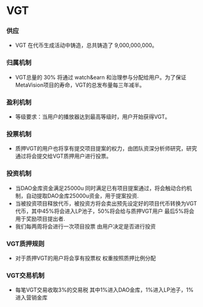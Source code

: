 # VGT

### 供应

* VGT 在代币生成活动中铸造，总共铸造了 9,000,000,000。

### 归属机制

* VGT总量的 30% 将通过 watch\&earn 和治理参与分配给用户。为了保证MetaVision项目的寿命，VGT的总发布量每三年减半。

### 盈利机制

* 等级要求：当用户的播放器达到最高等级时，用户开始获得VGT。

### 投票机制

* 质押VGT的用户也将享有提交项目提案的权力，由团队资深分析师研究，研究通过将会提交给VGT质押用户进行投票。

### 投资机制

* 当DAO金库资金满足25000u 同时满足已有项目提案通过，将会触动合约机制，自动提取DAO金库25000u资金，用于提案投资.
* 当被投资项目释放代币，被投资方将会卖出预先设定好的项目代币转换为VGT代币，其中45%将会进入LP池子，50%将会给与质押VGT用户 最后5%将会用于奖励项目提出者.
* 我们每两周将会进行一次项目投票 由用户决定是否进行投资

### VGT质押规则

* 对于质押VGT的用户将会享有投票权 权重按照质押比例分配

### VGT交易机制

* 每笔VGT交易收取3%的交易税 其中1%进入DAO金库，1%进入LP池子，1%进入营销金库

###
